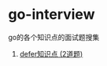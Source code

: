 # go-interview
go的各个知识点的面试题搜集


1. [defer知识点 (2道题)](https://github.com/shellhue/go-interview/blob/master/defer.md)